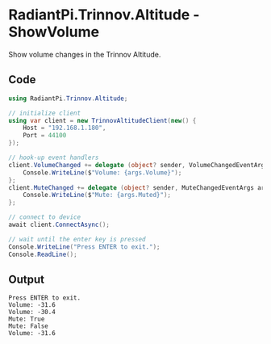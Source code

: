# RadiantPi.Trinnov.Altitude - ShowVolume

Show volume changes in the Trinnov Altitude.

## Code

```csharp
using RadiantPi.Trinnov.Altitude;

// initialize client
using var client = new TrinnovAltitudeClient(new() {
    Host = "192.168.1.180",
    Port = 44100
});

// hook-up event handlers
client.VolumeChanged += delegate (object? sender, VolumeChangedEventArgs args) {
    Console.WriteLine($"Volume: {args.Volume}");
};
client.MuteChanged += delegate (object? sender, MuteChangedEventArgs args) {
    Console.WriteLine($"Mute: {args.Muted}");
};

// connect to device
await client.ConnectAsync();

// wait until the enter key is pressed
Console.WriteLine("Press ENTER to exit.");
Console.ReadLine();
```

## Output

```
Press ENTER to exit.
Volume: -31.6
Volume: -30.4
Mute: True
Mute: False
Volume: -31.6
```